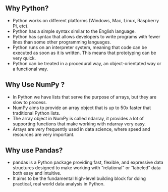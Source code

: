 ## Why Python?
* Python works on different platforms (Windows, Mac, Linux, Raspberry Pi, etc).
* Python has a simple syntax similar to the English language.
* Python has syntax that allows developers to write programs with fewer lines than some other programming languages.
* Python runs on an interpreter system, meaning that code can be executed as soon as it is written. This means that prototyping can be very quick.
* Python can be treated in a procedural way, an object-orientated way or a functional way.

## Why Use NumPy ?
* In Python we have lists that serve the purpose of arrays, but they are slow to process.
* NumPy aims to provide an array object that is up to 50x faster that traditional Python lists.
* The array object in NumPy is called ndarray, it provides a lot of supporting functions that make working with ndarray very easy.
* Arrays are very frequently used in data science, where speed and resources are very important.

## Why use Pandas?
* pandas is a Python package providing fast, flexible, and expressive data structures designed to make working with “relational” or “labeled” data both easy and intuitive.
* It aims to be the fundamental high-level building block for doing practical, real world data analysis in Python.
